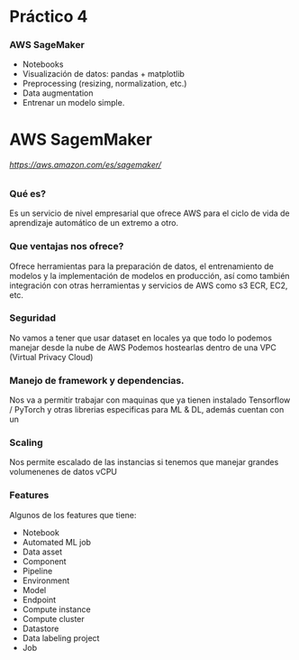 
# Práctico 4

### AWS SageMaker

- Notebooks
- Visualización de datos: pandas + matplotlib
- Preprocessing (resizing, normalization, etc.)
- Data augmentation
- Entrenar un modelo simple. 

# AWS SagemMaker
###### https://aws.amazon.com/es/sagemaker/

### Qué es? 

Es un servicio de nivel empresarial que ofrece AWS para el ciclo de vida de aprendizaje automático de un extremo a otro.

### Que ventajas nos ofrece? 

Ofrece herramientas para la preparación de datos, el entrenamiento de modelos y la implementación de modelos en producción, así como también integración con otras herramientas y servicios de AWS como s3 ECR, EC2, etc.  

### Seguridad

No vamos a tener que usar dataset en locales ya que todo lo podemos manejar desde la nube de AWS
Podemos hostearlas dentro de una VPC (Virtual Privacy Cloud)

### Manejo de framework y dependencias.

Nos va a permitir trabajar con maquinas que ya tienen instalado Tensorflow / PyTorch y otras librerias especificas para ML & DL, además cuentan con un 

### Scaling 

Nos permite escalado de las instancias si tenemos que manejar grandes volumenenes de datos vCPU 

### Features 

Algunos de los features que tiene:

- Notebook
- Automated ML job
- Data asset
- Component
- Pipeline
- Environment
- Model
- Endpoint
- Compute instance
- Compute cluster
- Datastore
- Data labeling project
- Job
